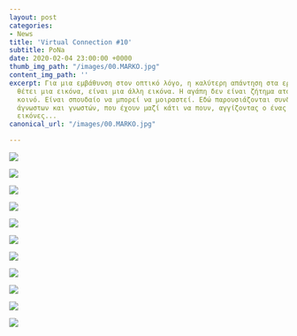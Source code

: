 ```yaml
---
layout: post
categories:
- News
title: 'Virtual Connection #10'
subtitle: PoNa
date: 2020-02-04 23:00:00 +0000
thumb_img_path: "/images/00.MARKO.jpg"
content_img_path: ''
excerpt: Για μια εμβάθυνση στον οπτικό λόγο, η καλύτερη απάντηση στα ερωτήματα που
  θέτει μια εικόνα, είναι μια άλλη εικόνα. Η αγάπη δεν είναι ζήτημα ατομικό, αλλά
  κοινό. Είναι σπουδαίο να μπορεί να μοιραστεί. Εδώ παρουσιάζονται συνδέσεις φίλων,
  άγνωστων και γνωστών, που έχουν μαζί κάτι να πουν, αγγίζοντας ο ένας τον άλλον με
  εικόνες...
canonical_url: "/images/00.MARKO.jpg"

---
```

![](/images/bwok-2.jpg)

![](/images/01.MARKO_MG_0885.jpg)

![](/images/02.MARKO_MG_9931.jpg)

![](/images/03.MARKO_MG_2501.jpg)

![](/images/04.MARKO.jpg)

![](/images/05.MARKO_MG_1793.jpg)

![](/images/06.MARKO.jpg)

![](/images/07.MARKO_MG_2274.jpg)

![](/images/08.MARKO.jpg)

![](/images/09.MARKO_MG_5875.jpg)

![](/images/10.MARKO.jpg)